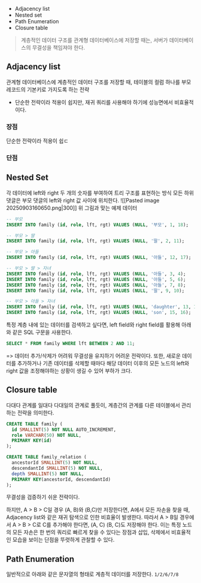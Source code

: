 - Adjacency list
- Nested set
- Path Enumeration
- Closure table

> 계층적인 데이터 구조를 관계형 데이터베이스에 저장할 때는, 서버가 데이터베이스의 무결성을 책임져야 한다.
## Adjacency list
관계형 데이터베이스에 계층적인 데이터 구조를 저장할 때, 테이블의 컬럼 하나를 부모 레코드의 기본키로 가지도록 하는 전략
- 단순한 전략이라 적용이 쉽지만, 재귀 쿼리를 사용해야 하기에 성능면에서 비효율적이다.
### 장점
단순한 전략이라 적용이 쉽ㄷ
### 단점
## Nested Set
각 데이터에 left와 right 두 개의 숫자를 부여하여 트리 구조를 표현하는 방식 모든 하위 댓글은 부모 댓글의 left와 right 값 사이에 위치한다.
![[Pasted image 20250903160650.png|300]]
위 그림과 맞는 예제 데이터
```sql
-- 부모
INSERT INTO family (id, role, lft, rgt) VALUES (NULL, '부모', 1, 18);

-- 부모 > 딸
INSERT INTO family (id, role, lft, rgt) VALUES (NULL, '딸', 2, 11);

-- 부모 > 아들
INSERT INTO family (id, role, lft, rgt) VALUES (NULL, '아들', 12, 17);

-- 부모 > 딸 > 자녀
INSERT INTO family (id, role, lft, rgt) VALUES (NULL, '아들', 3, 4);
INSERT INTO family (id, role, lft, rgt) VALUES (NULL, '아들', 5, 6);
INSERT INTO family (id, role, lft, rgt) VALUES (NULL, '아들', 7, 8);
INSERT INTO family (id, role, lft, rgt) VALUES (NULL, '딸', 9, 10);

-- 부모 > 아들 > 자녀
INSERT INTO family (id, role, lft, rgt) VALUES (NULL, 'daughter', 13, 14);
INSERT INTO family (id, role, lft, rgt) VALUES (NULL, 'son', 15, 16);
```

특정 계층 내에 있는 데이터를 검색하고 싶다면, left field와 right field를 활용해 아래와 같은 SQL 구문을 사용한다.
```sql
SELECT * FROM family WHERE lft BETWEEN 2 AND 11;
```
=> 데이터 추가/삭제가 어려워 무결성을 유지하기 어려운 전략이다.
또한, 새로운 데이터를 추가하거나 기존 데이터를 삭제할 때마다 해당 데이터 이후의 모든 노드의 left와 right 값을 조정해야하는 상황이 생길 수 있어 부하가 크다.
## Closure table
다대다 관계를 일대다 다대일의 관계로 풀듯이, 계층간의 관계를 다른 테이블에서 관리하는 전략을 의미한다.
```sql
CREATE TABLE family (
  id SMALLINT(5) NOT NULL AUTO_INCREMENT,
  role VARCHAR(50) NOT NULL,
  PRIMARY KEY(id)
);

CREATE TABLE family_relation (
  ancestorId SMALLINT(5) NOT NULL,
  descendantId SMALLINT(5) NOT NULL,
  depth SMALLINT(5) NOT NULL,
  PRIMARY KEY(ancestorId, descendantId)
);
```
무결성을 검증하기 쉬운 전략이다.

하지만, A > B > C일 경우 (A, B)와 (B,C)만 저장한다면, A에서 모든 자손을 찾을 때, Adjacency list와 같은 재귀 탐색으로 인한 비효율이 발생한다.
따라서 A > B일 경우에서 A > B > C로 C를 추가해야 한다면, (A, C) (B, C)도 저장해야 한다.
이는 특정 노드의 모든 자손은 한 번의 쿼리로 빠르게 찾을 수 있다는 장점과 삽입, 삭제에서 비효율적인 모습을 보이는 단점을 뚜렷하게 관찰할 수 있다.
## Path Enumeration
일반적으로 아래와 같은 문자열의 형태로 계층적 데이터를 저장한다.
`1/2/6/7/8`
